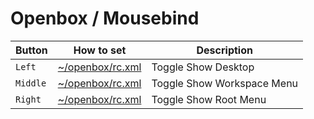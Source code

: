 
# Openbox / Mousebind


| Button | How to set | Description |
| --- | --- | --- |
| `Left` | [~/openbox/rc.xml](config/openbox/rc.xml#L1662) | Toggle Show Desktop |
| `Middle` | [~/openbox/rc.xml](config/openbox/rc.xml#L1648) | Toggle Show Workspace Menu |
| `Right` | [~/openbox/rc.xml](config/openbox/rc.xml#L1653) | Toggle Show Root Menu |
